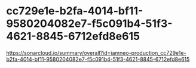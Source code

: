 # cc729e1e-b2fa-4014-bf11-9580204082e7-f5c091b4-51f3-4621-8845-6712efd8e615
https://sonarcloud.io/summary/overall?id=iamneo-production_cc729e1e-b2fa-4014-bf11-9580204082e7-f5c091b4-51f3-4621-8845-6712efd8e615
